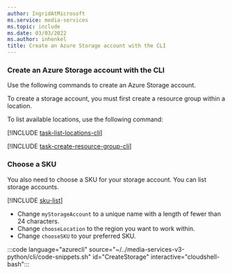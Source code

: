 ```yaml
---
author: IngridAtMicrosoft
ms.service: media-services
ms.topic: include
ms.date: 03/03/2022
ms.author: inhenkel
title: Create an Azure Storage account with the CLI
---
```


<!-- ### Create a storage account -->

### Create an Azure Storage account with the CLI

Use the following commands to create an Azure Storage account.

To create a storage account, you must first create a resource group within a location.

<!-- List locations -->

To list available locations, use the following command:

[!INCLUDE [task-list-locations-cli](task-list-locations-cli.md)]

<!-- Create a resource group -->

[!INCLUDE [task-create-resource-group-cli](task-create-resource-group-cli.md)]

### Choose a SKU

You also need to choose a SKU for your storage account. You can list storage accounts.

[!INCLUDE [sku-list](sku-list.md)]

- Change `myStorageAccount` to a unique name with a length of fewer than 24 characters.
- Change `chooseLocation` to the region you want to work within.
- Change `chooseSKU` to your preferred SKU.

:::code language="azurecli" source="~/../media-services-v3-python/cli/code-snippets.sh" id="CreateStorage" interactive="cloudshell-bash":::